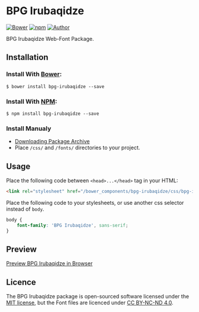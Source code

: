# BPG Irubaqidze

[![Bower](https://img.shields.io/bower/v/bpg-irubaqidze.svg)](http://bower.io/search/?q=bpg-irubaqidze)
[![npm](https://img.shields.io/npm/v/bpg-irubaqidze.svg)](https://www.npmjs.com/package/bpg-irubaqidze)
[![Author](https://img.shields.io/badge/Font_Author-Besarion_Gugushvili-blue.svg)](https://github.com/web-fonts/bpg-irubaqidze)

BPG Irubaqidze Web-Font Package.

## Installation

### Install With [Bower](http://bower.io):

```
$ bower install bpg-irubaqidze --save
```

### Install With [NPM](https://www.npmjs.com):

```
$ npm install bpg-irubaqidze --save
```

### Install Manualy

* [Downloading Package Archive](https://github.com/web-fonts/bpg-irubaqidze/archive/master.zip)
* Place `/css/` and `/fonts/` directories to your project.

## Usage

Place the following code between `<head>...</head>` tag in your HTML:

```html
<link rel="stylesheet" href="/bower_components/bpg-irubaqidze/css/bpg-irubaqidze.css">
```

Place the following code to your stylesheets, or use another css selector instead of `body`.

```css
body {
    font-family: 'BPG Irubaqidze', sans-serif;
}
```

## Preview

[Preview BPG Irubaqidze in Browser](http://web-fonts.ge/bpg-irubaqidze)

## Licence

The BPG Irubaqidze package is open-sourced software licensed under the [MIT license](http://opensource.org/licenses/MIT), but the Font files are licenced under [CC BY-NC-ND 4.0](http://creativecommons.org/licenses/by-nc-nd/4.0/).